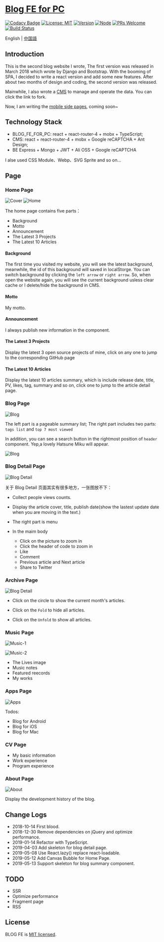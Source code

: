 # [Blog FE for PC](https://wwww.yanceyleo.com/)

[![Codacy Badge](https://api.codacy.com/project/badge/Grade/5b925ed8c8c64f379dea6f8b685a731b)](https://app.codacy.com/app/YanceyOfficial/BLOG_FE?utm_source=github.com&utm_medium=referral&utm_content=Yancey-Blog/BLOG_FE&utm_campaign=Badge_Grade_Dashboard)
[![License: MIT](https://img.shields.io/badge/License-MIT-green.svg)](https://opensource.org/licenses/MIT)
[![Version](https://img.shields.io/badge/version-2.3.0-blue.svg)](https://github.com/Yancey-Blog/BLOG_FE)
[![Node](https://img.shields.io/badge/node-%3E%3D8.0.0-green.svg)](https://github.com/Yancey-Blog/BLOG_FE)
[![PRs Welcome](https://img.shields.io/badge/PRs-welcome-green.svg)](https://github.com/Yancey-Blog/BLOG_FE/pulls)
[![Build Status](https://travis-ci.org/Yancey-Blog/BLOG_FE.svg?branch=master)](https://travis-ci.org/Yancey-Blog/BLOG_FE)

English | [中国語](https://github.com/Yancey-Blog/BLOG_FE/blob/master/README_ZH.md)

## Introduction

This is the second blog website I wrote, The first version was released in March 2018 which wrote by Django and Bootstrap. With the booming of SPA, I decided to write a react version and add some new features. After about two months of design and coding, the second version was released.

Mainwhile, I also wrote a [CMS](https://github.com/Yancey-Blog/BLOG_CMS/) to manage and operate the data. You can click the link to fork.

Now, I am writing the [mobile side pages](https://github.com/Yancey-Blog/BLOG_WAP/), coming soon~

## Technology Stack

- BLOG_FE_FOR_PC: react + react-router-4 + mobx + TypeScript;
- CMS: react + react-router-4 + mobx + Google reCAPTCHA + Ant Design;
- BE Express + Mongo + JWT + Ali OSS + Google reCAPTCHA

I alse used CSS Module、Webp、SVG Sprite and so on...

## Page

### Home Page

![Cover](https://yancey-assets.oss-cn-beijing.aliyuncs.com/Jietu20181017-174103%402x.jpg?x-oss-process=image/quality,Q_20)
![Home](https://yancey-assets.oss-cn-beijing.aliyuncs.com/Jietu20181017-174609@2x.jpg?x-oss-process=image/quality,Q_60)

The home page contains five parts：

- Background
- Motto
- Announcement
- The Latest 3 Projects
- The Latest 10 Articles

#### Background

The first time you visited my website, you will see the latest background, meanwhile, the id of this background will saved in localStorge. You can switch background by clicking the `left arrow` or `right arrow`. So, when open the website again, you will see the current background usless clear cache or I delete/hide the background in CMS.

#### Motto

My motto.

#### Announcement

I always publish new information in the component.

#### The Latest 3 Projects

Display the latest 3 open source projects of mine, click on any one to jump to the corresponding GitHub page

#### The Latest 10 Articles

Display the latest 10 articles summary, which is include release date, title, PV, likes, tag, summary and so on, click one to jump to the article detail page.

### Blog Page

![Blog](https://yancey-assets.oss-cn-beijing.aliyuncs.com/Jietu20181017-181438@2x.jpg?x-oss-process=image/quality,Q_60)

The left part is a pageable summary list; The right part includes two parts: `tags list` and `top 7 most viewed`

In addition, you can see a search button in the rightmost position of `header` component. Yep,a lovely Hatsune Miku will appear.

![Blog](https://yancey-assets.oss-cn-beijing.aliyuncs.com/Jietu20181017-181947.jpg?x-oss-process=image/quality,Q_60)

### Blog Detail Page

![Blog Detail](https://yancey-assets.oss-cn-beijing.aliyuncs.com/Jietu20181017-182519@2x.jpg?x-oss-process=image/quality,Q_20)

关于 Blog Detail 页面其实有很多地方，一张图放不下：

- Collect people views counts.

- Display the article cover, title, publish date(show the lastest update date when you are moving in the text.)

- The right part is menu

- In the maim body

  - Click on the picture to zoom in
  - Click the header of code to zoom in
  - Like
  - Comment
  - Previous article and Next article
  - Share to Twitter

### Archive Page

![Blog Detail](https://yancey-assets.oss-cn-beijing.aliyuncs.com/Jietu20181017-183530@2x.jpg?x-oss-process=image/quality,Q_60)

- Click on the circle to show the current month's articles.

- Click on the `Fold` to hide all articles.

- Click on the `Unfold` to show all articles.

### Music Page

![Music-1](https://yancey-assets.oss-cn-beijing.aliyuncs.com/Jietu20181017-184221%402x.jpg?x-oss-process=image/quality,Q_60)

![Music-2](https://yancey-assets.oss-cn-beijing.aliyuncs.com/Jietu20181017-184130@2x.jpg?x-oss-process=image/quality,Q_10)

- The Lives image
- Music notes
- Featured reecords
- My works

### Apps Page

![Apps](https://yancey-assets.oss-cn-beijing.aliyuncs.com/Jietu20181017-185001@2x.jpg?x-oss-process=image/quality,Q_60)

Todos:

- Blog for Android
- Blog for iOS
- Blog for Mac

### CV Page

- My basic information
- Work experience
- Program experience

### About Page

![About](https://yancey-assets.oss-cn-beijing.aliyuncs.com/Jietu20181017-185855@2x.jpg?x-oss-process=image/quality,Q_10)

Display the development history of the blog.

## Change Logs

- 2018-10-14 First blood.
- 2018-12-30 Remove dependencies on jQuery and optimize performance.
- 2019-01-14 Refactor with TypeScript.
- 2019-04-03 Add skeleton for blog detail page.
- 2019-05-08 Use React.lazy() replace react-loadable.
- 2019-05-12 Add Canvas Bubble for Home Page.
- 2019-05-13 Support skeleton for blog summary component.

## TODO

- SSR
- Optimize performance
- Fragment page
- RSS

## License

BLOG FE is [MIT licensed](https://opensource.org/licenses/MIT).
